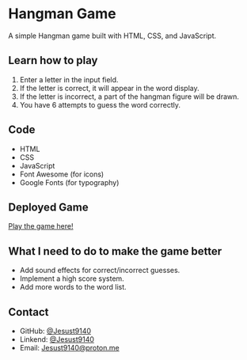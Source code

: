 # Hangman Game

A simple Hangman game built with HTML, CSS, and JavaScript.

## Learn how to play 
1. Enter a letter in the input field.
2. If the letter is correct, it will appear in the word display.
3. If the letter is incorrect, a part of the hangman figure will be drawn.
4. You have 6 attempts to guess the word correctly.

## Code
- HTML
- CSS
- JavaScript
- Font Awesome (for icons)
- Google Fonts (for typography)

## Deployed Game
[Play the game here!](https://jesust9140.github.io/Hangman/)

## What I need to do to make the game better 
- Add sound effects for correct/incorrect guesses.
- Implement a high score system.
- Add more words to the word list.

## Contact
- GitHub: [@Jesust9140](https://github.com/Jesust9140)
- Linkend: [@Jesust9140](inkedin.com/in/jesust9140/)
- Email: Jesust9140@proton.me
